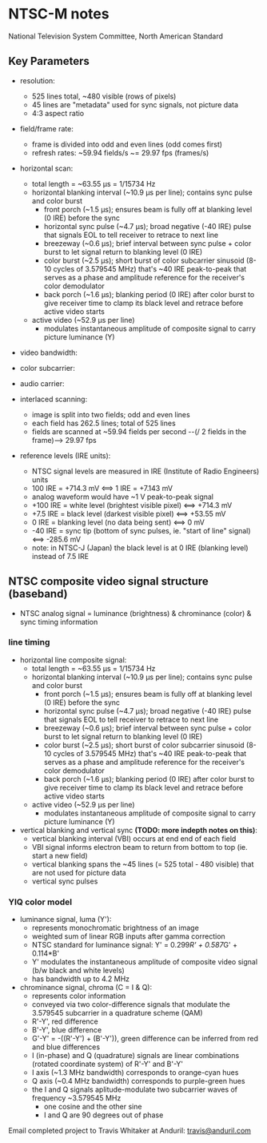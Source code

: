 # NTSC-M notes
National Television System Committee, North American Standard

## Key Parameters
- resolution:
  - 525 lines total, ~480 visible (rows of pixels)
  - 45 lines are "metadata" used for sync signals, not picture data
  - 4:3 aspect ratio
- field/frame rate:
  - frame is divided into odd and even lines (odd comes first)
  - refresh rates: ~59.94 fields/s ~= 29.97 fps (frames/s)
- horizontal scan:
  - total length = ~63.55 µs = 1/15734 Hz
  - horizontal blanking interval (~10.9 µs per line); contains sync pulse and color burst
    - front porch (~1.5 µs); ensures beam is fully off at blanking level (0 IRE) before the sync
    - horizontal sync pulse (~4.7 µs); broad negative (-40 IRE) pulse that signals EOL to tell receiver to retrace to next line
    - breezeway (~0.6 µs); brief interval between sync pulse + color burst to let signal return to blanking level (0 IRE)
    - color burst (~2.5 µs); short burst of color subcarrier sinusoid (8-10 cycles of 3.579545 MHz) that's ~40 IRE peak-to-peak that serves as a phase and amplitude reference for the receiver's color demodulator 
    - back porch (~1.6 µs); blanking period (0 IRE) after color burst to give receiver time to clamp its black level and retrace before active video starts
  - active video (~52.9 µs per line) 
    - modulates instantaneous amplitude of composite signal to carry picture luminance (Y)
- video bandwidth:
- color subcarrier:
- audio carrier:

- interlaced scanning:
  - image is split into two fields; odd and even lines
  - each field has 262.5 lines; total of 525 lines
  - fields are scanned at ~59.94 fields per second --(/ 2 fields in the frame)--> 29.97 fps

- reference levels (IRE units):
  - NTSC signal levels are measured in IRE (Institute of Radio Engineers) units
  - 100 IRE = +714.3 mV <==> 1 IRE = +7.143 mV
  - analog waveform would have ~1 V peak-to-peak signal
  - +100 IRE = white level (brightest visible pixel) <==> +714.3 mV
  - +7.5 IRE = black level (darkest visible pixel) <==> +53.55 mV
  - 0 IRE = blanking level (no data being sent) <==> 0 mV
  - -40 IRE = sync tip (bottom of sync pulses, ie. "start of line" signal) <==> -285.6 mV
  - note: in NTSC-J (Japan) the black level is at 0 IRE (blanking level) instead of 7.5 IRE

## NTSC composite video signal structure (baseband)
- NTSC analog signal = luminance (brightness) & chrominance (color) & sync timing information

### line timing
- horizontal line composite signal:
  - total length = ~63.55 µs = 1/15734 Hz
  - horizontal blanking interval (~10.9 µs per line); contains sync pulse and color burst
    - front porch (~1.5 µs); ensures beam is fully off at blanking level (0 IRE) before the sync
    - horizontal sync pulse (~4.7 µs); broad negative (-40 IRE) pulse that signals EOL to tell receiver to retrace to next line
    - breezeway (~0.6 µs); brief interval between sync pulse + color burst to let signal return to blanking level (0 IRE)
    - color burst (~2.5 µs); short burst of color subcarrier sinusoid (8-10 cycles of 3.579545 MHz) that's ~40 IRE peak-to-peak that serves as a phase and amplitude reference for the receiver's color demodulator 
    - back porch (~1.6 µs); blanking period (0 IRE) after color burst to give receiver time to clamp its black level and retrace before active video starts
  - active video (~52.9 µs per line) 
    - modulates instantaneous amplitude of composite signal to carry picture luminance (Y)
- vertical blanking and vertical sync **(TODO: more indepth notes on this)**:
  - vertical blanking interval (VBI) occurs at end end of each field 
  - VBI signal informs electron beam to return from bottom to top (ie. start a new field)
  - vertical blanking spans the ~45 lines (= 525 total - 480 visible) that are not used for picture data
  - vertical sync pulses 

### YIQ color model
- luminance signal, luma (Y'):
  - represents monochromatic brightness of an image
  - weighted sum of linear RGB inputs after gamma correction
  - NTSC standard for luminance signal: Y' = 0.299*R' + 0.587*G' + 0.114*B'
  - Y' modulates the instantaneous amplitude of composite video signal (b/w black and white levels)
  - has bandwidth up to 4.2 MHz
- chrominance signal, chroma (C = I & Q):
  - represents color information
  - conveyed via two color-difference signals that modulate the 3.579545 subcarrier in a quadrature scheme (QAM)
  - R'-Y', red difference
  - B'-Y', blue difference
  - G'-Y' = -((R'-Y') + (B'-Y')), green difference can be inferred from red and blue differences
  - I (in-phase) and Q (quadrature) signals are linear combinations (rotated coordinate system) of R'-Y' and B'-Y'
  - I axis (~1.3 MHz bandwidth) corresponds to orange-cyan hues
  - Q axis (~0.4 MHz bandwidth) corresponds to purple-green hues
  - the I and Q signals aplitude-modulate two subcarrier waves of frequency ~3.579545 MHz
    - one cosine and the other sine
    - I and Q are 90 degrees out of phase


Email completed project to Travis Whitaker at Anduril: travis@anduril.com
